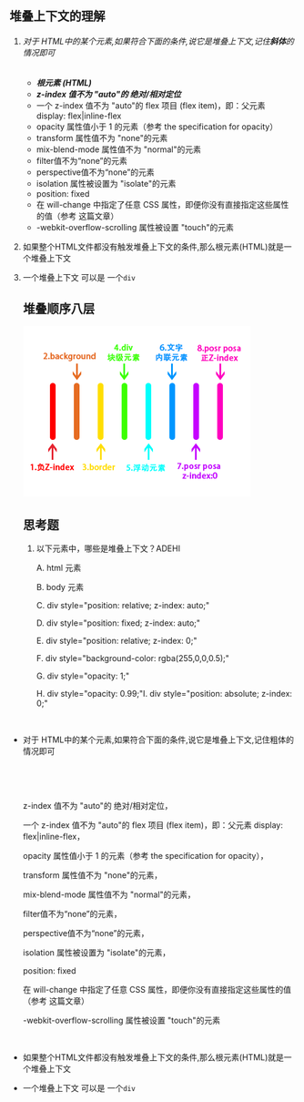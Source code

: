 ## 堆叠上下文的理解

1. ###### 对于 HTML中的某个元素,如果符合下面的条件,说它是堆叠上下文,记住***斜体***的情况即可

   - ***根元素 (HTML)***
   - ***z-index 值不为 "auto"的 绝对/相对定位***
   - 一个 z-index 值不为 "auto"的 flex 项目 (flex item)，即：父元素 display: flex|inline-flex
   - opacity 属性值小于 1 的元素（参考 the specification for opacity）
   - transform 属性值不为 "none"的元素
   - mix-blend-mode 属性值不为 "normal"的元素
   - filter值不为“none”的元素
   - perspective值不为“none”的元素
   - isolation 属性被设置为 "isolate"的元素
   - position: fixed
   - 在 will-change 中指定了任意 CSS 属性，即便你没有直接指定这些属性的值（参考 这篇文章）
   - -webkit-overflow-scrolling 属性被设置 "touch"的元素

2. 如果整个HTML文件都没有触发堆叠上下文的条件,那么根元素(HTML)就是一个堆叠上下文

3. 一个堆叠上下文 可以是 一个`div`

   ## 堆叠顺序八层

   ![](./image/层叠上下文.png)

   ## 思考题

   1. 以下元素中，哪些是堆叠上下文？ADEHI

      A. html 元素

      B. body 元素

      C. div style="position: relative; z-index: auto;"

      D. div style="position: fixed; z-index: auto;"

      E. div style="position: relative; z-index: 0;"

      F. div style="background-color: rgba(255,0,0,0.5);"

      G. div style="opacity: 1;"

      H. div style="opacity: 0.99;"I. div style="position: absolute; z-index: 0;"

      ​

- 对于 HTML中的某个元素,如果符合下面的条件,说它是堆叠上下文,记住粗体的情况即可

  ​

  ​

  z-index 值不为 "auto"的 绝对/相对定位，

  一个 z-index 值不为 "auto"的 flex 项目 (flex item)，即：父元素 display: flex|inline-flex，

  opacity 属性值小于 1 的元素（参考 the specification for opacity），

  transform 属性值不为 "none"的元素，

  mix-blend-mode 属性值不为 "normal"的元素，

  filter值不为“none”的元素，

  perspective值不为“none”的元素，

  isolation 属性被设置为 "isolate"的元素，

  position: fixed

  在 will-change 中指定了任意 CSS 属性，即便你没有直接指定这些属性的值（参考 这篇文章）

  -webkit-overflow-scrolling 属性被设置 "touch"的元素

  ​

- 如果整个HTML文件都没有触发堆叠上下文的条件,那么根元素(HTML)就是一个堆叠上下文

- 一个堆叠上下文 可以是 一个`div`